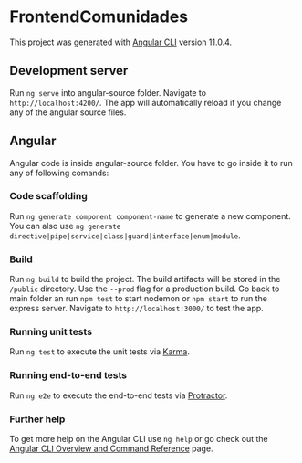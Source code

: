 # FrontendComunidades

This project was generated with [Angular CLI](https://github.com/angular/angular-cli) version 11.0.4.

## Development server

Run `ng serve` into angular-source folder. Navigate to `http://localhost:4200/`. 
The app will automatically reload if you change any of the angular source files. 

## Angular
Angular code is inside angular-source folder. You have to go inside it to run any of following comands:
### Code scaffolding

Run `ng generate component component-name` to generate a new component. You can also use `ng generate directive|pipe|service|class|guard|interface|enum|module`.

### Build

Run `ng build` to build the project. The build artifacts will be stored in the `/public` directory. Use the `--prod` flag for a production build.
Go back to main folder an run `npm test` to start nodemon or `npm start` to run the express server. Navigate to `http://localhost:3000/` to test the app.

### Running unit tests

Run `ng test` to execute the unit tests via [Karma](https://karma-runner.github.io).

### Running end-to-end tests

Run `ng e2e` to execute the end-to-end tests via [Protractor](http://www.protractortest.org/).

### Further help

To get more help on the Angular CLI use `ng help` or go check out the [Angular CLI Overview and Command Reference](https://angular.io/cli) page.
